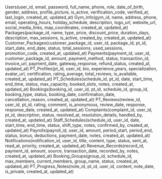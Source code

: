Users(user_id, email, password, full_name, phone, role, date_of_birth, gender, address, profile_picture, is_active, verification_code, verified_at, last_login, created_at, updated_at)
Gym_Info(gym_id, name, address, phone, email, operating_hours, holiday_schedule, description, logo_url, website_url, social_media_links, map_coordinates, created_at, updated_at)
Packages(package_id, name, type, price, discount_price, duration_days, description, max_sessions, is_active, created_by, created_at, updated_at)
Customer_Packages(customer_package_id, user_id, package_id, pt_id, start_date, end_date, status, total_sessions, used_sessions, promotion_code, created_at, updated_at)
Payments(payment_id, user_id, customer_package_id, amount, payment_method, status, transaction_id, invoice_url, payment_date, gateway_response, refund_status, created_at, updated_at)
PT_Profiles(pt_id, user_id, bio, experience_years, specialization, avatar_url, certification, rating_average, total_reviews, is_available, created_at, updated_at)
PT_Schedules(schedule_id, pt_id, date, start_time, end_time, status, max_capacity, booked_slots, notes, created_at, updated_at)
Bookings(booking_id, user_id, pt_id, schedule_id, group_id, booking_type, status, booking_date, confirmation_date, cancellation_reason, created_at, updated_at)
PT_Reviews(review_id, user_id, pt_id, rating, comment, is_anonymous, review_date, response, response_date, created_at, updated_at)
Complaints(complaint_id, user_id, pt_id, description, status, resolved_at, resolution_details, handled_by, created_at, updated_at)
Staff_Schedules(schedule_id, user_id, date, start_time, end_time, status, shift_type, notes, confirmed_by, created_at, updated_at)
Payrolls(payroll_id, user_id, amount, period_start, period_end, status, bonus, deductions, payment_date, notes, created_at, updated_at)
Notifications(notification_id, user_id, title, content, type, status, sent_at, read_at, priority, created_at, updated_at)
Revenue_Records(record_id, payment_id, amount, source, transaction_date, recorded_by, notes, created_at, updated_at)
Booking_Groups(group_id, schedule_id, max_members, current_members, group_name, status, created_at, updated_at)
PT_Progress_Notes(note_id, pt_id, user_id, content, note_date, is_private, created_at, updated_at)
 
